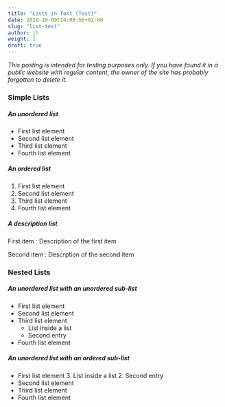 ```yaml
---
title: "Lists in Text (Test)"
date: 2020-10-09T14:09:56+02:00
slug: "list-test"
author: jh
weight: 1
draft: true
---
```

*This posting is intended for testing purposes only. If you have found it in a public website with regular content, the owner of the site has probably forgotten to delete it.*

### Simple Lists

##### An unordered list
- First list element
- Second list element
- Third list element
- Fourth list element

##### An ordered list
1. First list element
2. Second list element
3. Third list element
4. Fourth list element

##### A description list

First item
: Description of the first item 

Second item
: Descrption of the second item

### Nested Lists

##### An unordered list with an unordered sub-list
- First list element
- Second list element
- Third list element
    - List inside a list
    - Second entry
- Fourth list element

##### An unordered list with an ordered sub-list
- First list element
  3. List inside a list
  2. Second entry
- Second list element
- Third list element
- Fourth list element

